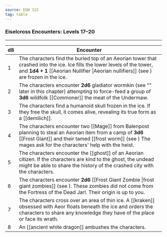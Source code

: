 ```yaml
---
source: EGW 122
tag: table
---
```


### Eiselcross Encounters: Levels 17–20
---
|d8|Encounter|
|----|------------|
|1|The characters find the buried top of an Aeorian tower that crashed into the ice. Ice fills the lower levels of the tower, and **1d4 + 1** [[Aeorian Nullifier \|Aeorian nullifiers]] (see ) are frozen in the ice.|
|2|The characters encounter **2d6** gladiator wormkin (see "" later in this chapter) attempting to force-feed a group of **3d6** wildfolk [[Commoner]] the meat of the Undermaw.|
|3|The characters find a humanoid skull frozen in the ice. If they free the skull, it comes alive, revealing its true form as a [[demilich]].|
|4|The characters encounter two [[Mage]] from Balenpost planning to steal an Aeorian item from a camp of **3d6** [[Frost Giant]] and their tamed [[frost worm]] (see ) The mages ask for the characters' help with the heist.|
|5|The characters encounter the [[ghost]] of an Aeorian citizen. If the characters are kind to the ghost, the undead might be able to share the history of the crashed city with the characters.|
|6|The characters encounter **2d6** [[Frost Giant Zombie \|frost giant zombies]] (see ). These zombies did not come from the Fortress of the Dead Jarl. Their origin is up to you.|
|7|The characters cross over an area of thin ice. A [[kraken]] obsessed with Aeor floats beneath the ice and orders the characters to share any knowledge they have of the place or face its wrath.|
|8|An [[ancient white dragon]] ambushes the characters.|
